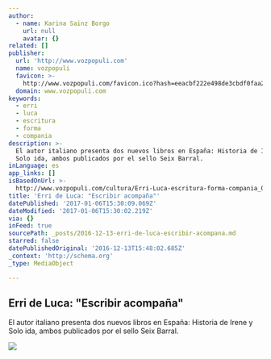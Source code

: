 ```yaml
---
author:
  - name: Karina Sainz Borgo
    url: null
    avatar: {}
related: []
publisher:
  url: 'http://www.vozpopuli.com'
  name: vozpopuli
  favicon: >-
    http://www.vozpopuli.com/favicon.ico?hash=eeacbf222e498de3cbdf0faa2dc24aa1acf04fa0
  domain: www.vozpopuli.com
keywords:
  - erri
  - luca
  - escritura
  - forma
  - compania
description: >-
  El autor italiano presenta dos nuevos libros en España: Historia de Irene y
  Solo ida, ambos publicados por el sello Seix Barral.
inLanguage: es
app_links: []
isBasedOnUrl: >-
  http://www.vozpopuli.com/cultura/Erri-Luca-escritura-forma-compania_0_980002454.html
title: 'Erri de Luca: "Escribir acompaña"'
datePublished: '2017-01-06T15:30:09.069Z'
dateModified: '2017-01-06T15:30:02.219Z'
via: {}
inFeed: true
sourcePath: _posts/2016-12-13-erri-de-luca-escribir-acompana.md
starred: false
datePublishedOriginal: '2016-12-13T15:48:02.685Z'
_context: 'http://schema.org'
_type: MediaObject

---
```

<article style=""><h1>Erri de Luca: "Escribir acompaña"</h1><p>El autor italiano presenta dos nuevos libros en España: Historia de Irene y Solo ida, ambos publicados por el sello Seix Barral.</p><img src="http://images.vozpopuli.com/2016/12/11/cultura/Erri-Luca-imagen-archivo_980012153_4907228_660x371.jpg" /></article>